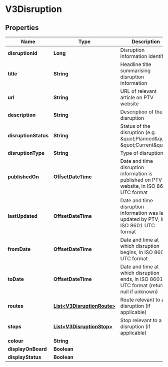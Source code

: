 

# V3Disruption


## Properties

| Name | Type | Description | Notes |
|------------ | ------------- | ------------- | -------------|
|**disruptionId** | **Long** | Disruption information identifier |  [optional] |
|**title** | **String** | Headline title summarising disruption information |  [optional] |
|**url** | **String** | URL of relevant article on PTV website |  [optional] |
|**description** | **String** | Description of the disruption |  [optional] |
|**disruptionStatus** | **String** | Status of the disruption (e.g. \&quot;Planned\&quot;, \&quot;Current\&quot;) |  [optional] |
|**disruptionType** | **String** | Type of disruption |  [optional] |
|**publishedOn** | **OffsetDateTime** | Date and time disruption information is published on PTV website, in ISO 8601 UTC format |  [optional] |
|**lastUpdated** | **OffsetDateTime** | Date and time disruption information was last updated by PTV, in ISO 8601 UTC format |  [optional] |
|**fromDate** | **OffsetDateTime** | Date and time at which disruption begins, in ISO 8601 UTC format |  [optional] |
|**toDate** | **OffsetDateTime** | Date and time at which disruption ends, in ISO 8601 UTC format (returns null if unknown) |  [optional] |
|**routes** | [**List&lt;V3DisruptionRoute&gt;**](V3DisruptionRoute.md) | Route relevant to a disruption (if applicable) |  [optional] |
|**stops** | [**List&lt;V3DisruptionStop&gt;**](V3DisruptionStop.md) | Stop relevant to a disruption (if applicable) |  [optional] |
|**colour** | **String** |  |  [optional] |
|**displayOnBoard** | **Boolean** |  |  [optional] |
|**displayStatus** | **Boolean** |  |  [optional] |



